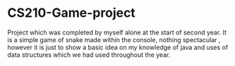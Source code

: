 # CS210-Game-project
Project which was completed by myself alone at the start of second year.
It is a simple game of snake made within the console, nothing spectacular ,
however it is just to show a basic idea on my knowledge of java 
and uses of data structures which we had used throughout the year.
